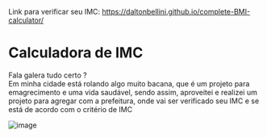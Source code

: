 Link para verificar seu IMC: https://daltonbellini.github.io/complete-BMI-calculator/

<h1>Calculadora de IMC</h1>
<p> Fala galera tudo certo ? <br>
  Em minha cidade está rolando algo muito bacana, que é um projeto para emagrecimento e uma vida saudável, sendo assim, aproveitei e realizei um projeto para agregar com a prefeitura, onde vai ser verificado seu IMC e se está de acordo com o critério de IMC
  
  ![image](https://user-images.githubusercontent.com/90783550/189234504-6a472ce3-a0fe-4126-bac4-49696b1b0bbe.png)
  


</p>
